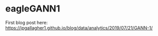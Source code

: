 # eagleGANN1

First blog post here: https://jpgallagher1.github.io/blog/data/analytics/2019/07/21/GANN-1/